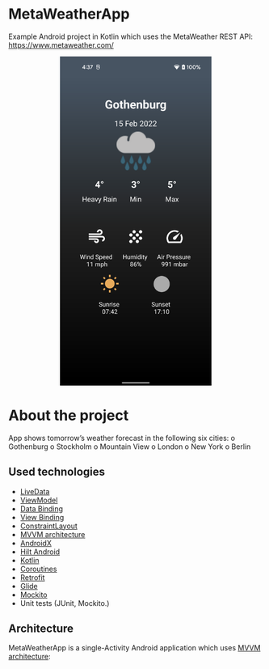 # MetaWeatherApp
Example Android project in Kotlin which uses the MetaWeather REST API: https://www.metaweather.com/

<p align="center">
<img src="/img.png?raw=true" width="300" />
</p>

# About the project
App shows tomorrow’s weather forecast in the following six cities:
o Gothenburg
o Stockholm
o Mountain View
o London
o New York
o Berlin

## Used technologies
- [LiveData](https://developer.android.com/topic/libraries/architecture/livedata)
- [ViewModel](https://developer.android.com/topic/libraries/architecture/viewmodel)
- [Data Binding](https://developer.android.com/topic/libraries/data-binding)
- [View Binding](https://developer.android.com/topic/libraries/view-binding)
- [ConstraintLayout](https://developer.android.com/training/constraint-layout)
- [MVVM architecture](https://developer.android.com/jetpack/docs/guide)
- [AndroidX](https://developer.android.com/jetpack/androidx)
- [Hilt Android](https://developer.android.com/training/dependency-injection/hilt-android)
- [Kotlin](https://kotlinlang.org/)
- [Coroutines](https://kotlinlang.org/docs/reference/coroutines-overview.html)
- [Retrofit](https://square.github.io/retrofit/)
- [Glide](https://bumptech.github.io/glide/)
- [Mockito](https://site.mockito.org/)
- Unit tests (JUnit, Mockito.)

## Architecture

MetaWeatherApp is a single-Activity Android application which uses [MVVM architecture](https://developer.android.com/jetpack/docs/guide):


